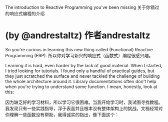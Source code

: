 The introduction to Reactive Programming you've been missing
关于你错过的响应式编程的介绍

(by @andrestaltz)
作者andrestaltz
====

So you're curious in learning this new thing called (Functional) Reactive Programming (FRP).
所以你对学习新兴的响应式（函数式）编程很感兴趣。

Learning it is hard, even harder by the lack of good material. When I started, I tried looking for tutorials. I found only a handful of practical guides, but they just scratched the surface and never tackled the challenge of building the whole architecture around it. Library documentations often don't help when you're trying to understand some function. I mean, honestly, look at this:

因为缺乏好的学习材料，所以学习它很困难。当我开始学习时，我试图寻找教程。我发现只有一些实践指导，浮于表面并且根本没有整体架构上的挑战。文档经常对你理解一些函数没有帮助，我得诚实的指出，像下面这个：
